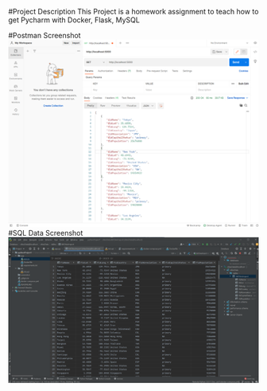 #Project Description
This Project is a homework assignment to teach how to get Pycharm with Docker, Flask, MySQL

#Postman Screenshot
![Postman request output](screenshots/Postman.png)
#SQL Data Screenshot
![Pycharm Data Query](screenshots/SQLdata.png)
